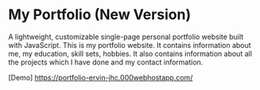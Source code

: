 # My Portfolio (New Version)

A lightweight, customizable single-page personal portfolio website  built with JavaScript.
This is my portfolio website. It contains information about me, my education, skill sets, hobbies. It also contains information about all the projects which I have done and my contact information.


[Demo] https://portfolio-ervin-jhc.000webhostapp.com/

